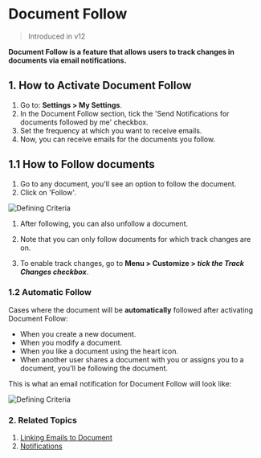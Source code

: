<!-- add-breadcrumbs -->
# Document Follow

> Introduced in v12

**Document Follow is a feature that allows users to track changes in documents via email notifications.**

## 1. How to Activate Document Follow
1. Go to: **Settings > My Settings**.
1. In the Document Follow section, tick the 'Send Notifications for documents followed by me' checkbox.
1. Set the frequency at which you want to receive emails.
1. Now, you can receive emails for the documents you follow.

## 1.1 How to Follow documents
1. Go to any document, you'll see an option to follow the document.
1. Click on 'Follow'.

<img class="screenshot" alt="Defining Criteria" src="{{docs_base_url}}/v13/assets/img/setup/email/document-follow-how-to-follow.png">

1. After following, you can also unfollow a document.

1. Note that you can only follow documents for which track changes are on.
1. To enable track changes, go to **Menu > Customize > *tick the Track Changes checkbox***.

### 1.2 Automatic Follow
Cases where the document will be __automatically__ followed after activating Document Follow:

* When you create a new document.
* When you modify a document.
* When you like a document using the heart icon.
* When another user shares a document with you or assigns you to a document, you'll be following the document.

This is what an email notification for Document Follow will look like:

<img class="screenshot" alt="Defining Criteria" src="{{docs_base_url}}/v13/assets/img/setup/email/document-follow-email.png">

### 2. Related Topics
1. [Linking Emails to Document](/docs/v13/user/manual/en/setting-up/email/linking-emails-to-document)
1. [Notifications](/docs/v13/user/manual/en/setting-up/notifications)
